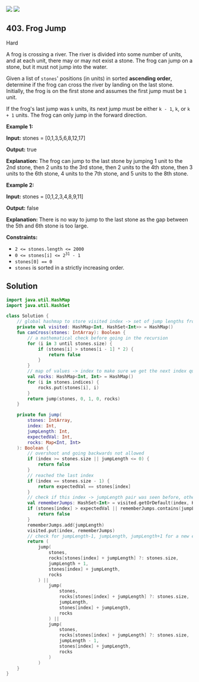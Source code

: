 [![](https://img.shields.io/github/stars/javadev/LeetCode-in-Kotlin?label=Stars&style=flat-square)](https://github.com/javadev/LeetCode-in-Kotlin)
[![](https://img.shields.io/github/forks/javadev/LeetCode-in-Kotlin?label=Fork%20me%20on%20GitHub%20&style=flat-square)](https://github.com/javadev/LeetCode-in-Kotlin/fork)

## 403\. Frog Jump

Hard

A frog is crossing a river. The river is divided into some number of units, and at each unit, there may or may not exist a stone. The frog can jump on a stone, but it must not jump into the water.

Given a list of `stones`' positions (in units) in sorted **ascending order**, determine if the frog can cross the river by landing on the last stone. Initially, the frog is on the first stone and assumes the first jump must be `1` unit.

If the frog's last jump was `k` units, its next jump must be either `k - 1`, `k`, or `k + 1` units. The frog can only jump in the forward direction.

**Example 1:**

**Input:** stones = [0,1,3,5,6,8,12,17]

**Output:** true

**Explanation:** The frog can jump to the last stone by jumping 1 unit to the 2nd stone, then 2 units to the 3rd stone, then 2 units to the 4th stone, then 3 units to the 6th stone, 4 units to the 7th stone, and 5 units to the 8th stone.

**Example 2:**

**Input:** stones = [0,1,2,3,4,8,9,11]

**Output:** false

**Explanation:** There is no way to jump to the last stone as the gap between the 5th and 6th stone is too large.

**Constraints:**

*   `2 <= stones.length <= 2000`
*   <code>0 <= stones[i] <= 2<sup>31</sup> - 1</code>
*   `stones[0] == 0`
*   `stones` is sorted in a strictly increasing order.

## Solution

```kotlin
import java.util.HashMap
import java.util.HashSet

class Solution {
    // global hashmap to store visited index -> set of jump lengths from that index
    private val visited: HashMap<Int, HashSet<Int>> = HashMap()
    fun canCross(stones: IntArray): Boolean {
        // a mathematical check before going in the recursion
        for (i in 3 until stones.size) {
            if (stones[i] > stones[i - 1] * 2) {
                return false
            }
        }
        // map of values -> index to make sure we get the next index quickly
        val rocks: HashMap<Int, Int> = HashMap()
        for (i in stones.indices) {
            rocks.put(stones[i], i)
        }
        return jump(stones, 0, 1, 0, rocks)
    }

    private fun jump(
        stones: IntArray,
        index: Int,
        jumpLength: Int,
        expectedVal: Int,
        rocks: Map<Int, Int>
    ): Boolean {
        // overshoot and going backwards not allowed
        if (index >= stones.size || jumpLength <= 0) {
            return false
        }
        // reached the last index
        if (index == stones.size - 1) {
            return expectedVal == stones[index]
        }
        // check if this index -> jumpLength pair was seen before, otherwise record it
        val rememberJumps: HashSet<Int> = visited.getOrDefault(index, HashSet())
        if (stones[index] > expectedVal || rememberJumps.contains(jumpLength)) {
            return false
        }
        rememberJumps.add(jumpLength)
        visited.put(index, rememberJumps)
        // check for jumpLength-1, jumpLength, jumpLength+1 for a new expected value
        return (
            jump(
                stones,
                rocks[stones[index] + jumpLength] ?: stones.size,
                jumpLength + 1,
                stones[index] + jumpLength,
                rocks
            ) ||
                jump(
                    stones,
                    rocks[stones[index] + jumpLength] ?: stones.size,
                    jumpLength,
                    stones[index] + jumpLength,
                    rocks
                ) ||
                jump(
                    stones,
                    rocks[stones[index] + jumpLength] ?: stones.size,
                    jumpLength - 1,
                    stones[index] + jumpLength,
                    rocks
                )
            )
    }
}
```